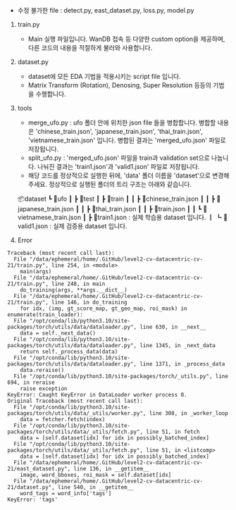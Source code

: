 - 수정 불가한 file : detect.py, east_dataset.py, loss.py, model.py

1. train.py
    - Main 실행 파일입니다. WanDB 접속 등 다양한 custom option을 제공하며, 다른 코드의 내용을 적절하게 불러와 사용합니다.

2. dataset.py
    - dataset에 모든 EDA 기법을 적용시키는 script file 입니다.
    - Matrix Transform (Rotation), Denosing, Super Resolution 등등의 기법을 수행합니다.

3. tools
    - merge_ufo.py : ufo 폴더 안에 위치한 json file 들을 병합합니다. 병합할 내용은 'chinese_train.json', 'japanese_train.json', 'thai_train.json', 'vietnamese_train.json' 입니다. 병합된 결과는 'merged_ufo.json' 파일로 저장됩니다.
    - split_ufo.py : 'merged_ufo.json' 파일을 train과 validation set으로 나눕니다. 나눠진 결과는 'train1.json'과 'valid1.json' 파일로 저장됩니다.
    - 해당 코드를 정상적으로 실행한 뒤에, 'data' 폴더 이름을 'dataset'으로 변경해주세요. 정상적으로 실행된 폴더의 트리 구조는 아래와 같습니다.

    📦dataset
    ┗ 📂ufo
    ┃ ┣ 📂test
    ┃ ┣ 📂train
    ┃ ┃ ┣ 📜chinese_train.json
    ┃ ┃ ┣ 📜japanese_train.json
    ┃ ┃ ┣ 📜thai_train.json
    ┃ ┃ ┣ 📜train.json
    ┃ ┃ ┗ 📜vietnamese_train.json
    ┃ ┣ 📜train1.json : 실제 학습용 dataset 입니다.
    ┃ ┗ 📜valid1.json : 실제 검증용 dataset 입니다.

4. Error
```
Traceback (most recent call last):
  File "/data/ephemeral/home/.GitHub/level2-cv-datacentric-cv-21/train.py", line 254, in <module>
    main(args)
  File "/data/ephemeral/home/.GitHub/level2-cv-datacentric-cv-21/train.py", line 248, in main
    do_training(args, **args.__dict__)
  File "/data/ephemeral/home/.GitHub/level2-cv-datacentric-cv-21/train.py", line 146, in do_training
    for idx, (img, gt_score_map, gt_geo_map, roi_mask) in enumerate(train_loader):
  File "/opt/conda/lib/python3.10/site-packages/torch/utils/data/dataloader.py", line 630, in __next__
    data = self._next_data()
  File "/opt/conda/lib/python3.10/site-packages/torch/utils/data/dataloader.py", line 1345, in _next_data
    return self._process_data(data)
  File "/opt/conda/lib/python3.10/site-packages/torch/utils/data/dataloader.py", line 1371, in _process_data
    data.reraise()
  File "/opt/conda/lib/python3.10/site-packages/torch/_utils.py", line 694, in reraise
    raise exception
KeyError: Caught KeyError in DataLoader worker process 0.
Original Traceback (most recent call last):
  File "/opt/conda/lib/python3.10/site-packages/torch/utils/data/_utils/worker.py", line 308, in _worker_loop
    data = fetcher.fetch(index)
  File "/opt/conda/lib/python3.10/site-packages/torch/utils/data/_utils/fetch.py", line 51, in fetch
    data = [self.dataset[idx] for idx in possibly_batched_index]
  File "/opt/conda/lib/python3.10/site-packages/torch/utils/data/_utils/fetch.py", line 51, in <listcomp>
    data = [self.dataset[idx] for idx in possibly_batched_index]
  File "/data/ephemeral/home/.GitHub/level2-cv-datacentric-cv-21/east_dataset.py", line 136, in __getitem__
    image, word_bboxes, roi_mask = self.dataset[idx]
  File "/data/ephemeral/home/.GitHub/level2-cv-datacentric-cv-21/dataset.py", line 540, in __getitem__
    word_tags = word_info['tags']
KeyError: 'tags'
```